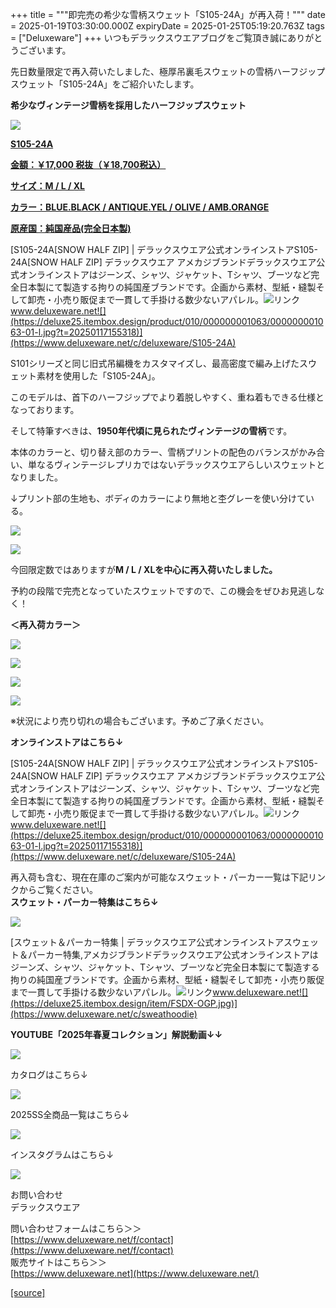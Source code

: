 +++
title = """即完売の希少な雪柄スウェット「S105-24A」が再入荷！"""
date = 2025-01-19T03:30:00.000Z
expiryDate = 2025-01-25T05:19:20.763Z
tags = ["Deluxeware"]
+++
いつもデラックスウエアブログをご覧頂き誠にありがとうございます。

先日数量限定で再入荷いたしました、極厚吊裏毛スウェットの雪柄ハーフジップスウェット「S105-24A」をご紹介いたします。

**希少なヴィンテージ雪柄を採用したハーフジップスウェット**

[![](https://stat.ameba.jp/user_images/20250118/16/deluxeware/bf/60/j/o0800080015534473759.jpg)](https://stat.ameba.jp/user_images/20250118/16/deluxeware/bf/60/j/o0800080015534473759.jpg)

**[S105-24A](https://www.deluxeware.net/c/deluxeware/S105-24A)**

**[金額：￥17,000 税抜（￥18,700税込）](https://www.deluxeware.net/c/deluxeware/S105-24A)**

**[サイズ：M / L / XL](https://www.deluxeware.net/c/deluxeware/S105-24A)**

**[カラー：BLUE.BLACK / ANTIQUE.YEL / OLIVE / AMB.ORANGE](https://www.deluxeware.net/c/deluxeware/S105-24A)**

**[原産国：純国産品(完全日本製)](https://www.deluxeware.net/c/deluxeware/S105-24A)**

[S105-24A\[SNOW HALF ZIP\] | デラックスウエア公式オンラインストアS105-24A\[SNOW HALF ZIP\] デラックスウエア アメカジブランドデラックスウエア公式オンラインストアはジーンズ、シャツ、ジャケット、Tシャツ、ブーツなど完全日本製にて製造する拘りの純国産ブランドです。企画から素材、型紙・縫製そして卸売・小売り販促まで一貫して手掛ける数少ないアパレル。![リンク](https://c.stat100.ameba.jp/ameblo/symbols/v3.20.0/svg/gray/editor_link.svg)www.deluxeware.net![](https://deluxe25.itembox.design/product/010/000000001063/000000001063-01-l.jpg?t=20250117155318)](https://www.deluxeware.net/c/deluxeware/S105-24A)

S101シリーズと同じ旧式吊編機をカスタマイズし、最高密度で編み上げたスウェット素材を使用した「S105-24A」。

このモデルは、首下のハーフジップでより着脱しやすく、重ね着もできる仕様となっております。

そして特筆すべきは、**1950年代頃に見られたヴィンテージの雪柄**です。

本体のカラーと、切り替え部のカラー、雪柄プリントの配色のバランスがかみ合い、単なるヴィンテージレプリカではないデラックスウエアらしいスウェットとなりました。

↓プリント部の生地も、ボディのカラーにより無地と杢グレーを使い分けている。

[![](https://stat.ameba.jp/user_images/20250118/16/deluxeware/8f/3b/j/o0800080015534473833.jpg)](https://stat.ameba.jp/user_images/20250118/16/deluxeware/8f/3b/j/o0800080015534473833.jpg)

[![](https://stat.ameba.jp/user_images/20250118/16/deluxeware/b1/d5/j/o0800080015534473858.jpg)](https://stat.ameba.jp/user_images/20250118/16/deluxeware/b1/d5/j/o0800080015534473858.jpg)

今回限定数ではありますが**M / L / XLを中心に再入荷いたしました。**

予約の段階で完売となっていたスウェットですので、この機会をぜひお見逃しなく！

**＜再入荷カラー＞**

**[![](https://stat.ameba.jp/user_images/20250118/16/deluxeware/f7/64/j/o0800080015534473702.jpg)](https://stat.ameba.jp/user_images/20250118/16/deluxeware/f7/64/j/o0800080015534473702.jpg)**

[![](https://stat.ameba.jp/user_images/20250118/16/deluxeware/c1/c8/j/o0800080015534473728.jpg)](https://stat.ameba.jp/user_images/20250118/16/deluxeware/c1/c8/j/o0800080015534473728.jpg)

[![](https://stat.ameba.jp/user_images/20250118/16/deluxeware/bf/60/j/o0800080015534473759.jpg)](https://stat.ameba.jp/user_images/20250118/16/deluxeware/bf/60/j/o0800080015534473759.jpg)

[![](https://stat.ameba.jp/user_images/20250118/16/deluxeware/9c/01/j/o0800080015534473793.jpg)](https://stat.ameba.jp/user_images/20250118/16/deluxeware/9c/01/j/o0800080015534473793.jpg)

※状況により売り切れの場合もございます。予めご了承ください。

**オンラインストアはこちら↓**

[S105-24A\[SNOW HALF ZIP\] | デラックスウエア公式オンラインストアS105-24A\[SNOW HALF ZIP\] デラックスウエア アメカジブランドデラックスウエア公式オンラインストアはジーンズ、シャツ、ジャケット、Tシャツ、ブーツなど完全日本製にて製造する拘りの純国産ブランドです。企画から素材、型紙・縫製そして卸売・小売り販促まで一貫して手掛ける数少ないアパレル。![リンク](https://c.stat100.ameba.jp/ameblo/symbols/v3.20.0/svg/gray/editor_link.svg)www.deluxeware.net![](https://deluxe25.itembox.design/product/010/000000001063/000000001063-01-l.jpg?t=20250117155318)](https://www.deluxeware.net/c/deluxeware/S105-24A)

再入荷も含む、現在在庫のご案内が可能なスウェット・パーカー一覧は下記リンクからご覧ください。  
**スウェット・パーカー特集はこちら↓**

**[![](https://stat.ameba.jp/user_images/20250117/14/deluxeware/76/fb/j/o1200050015534091857.jpg?caw=800)](https://www.deluxeware.net/c/sweathoodie)**

[スウェット＆パーカー特集 | デラックスウエア公式オンラインストアスウェット＆パーカー特集,アメカジブランドデラックスウエア公式オンラインストアはジーンズ、シャツ、ジャケット、Tシャツ、ブーツなど完全日本製にて製造する拘りの純国産ブランドです。企画から素材、型紙・縫製そして卸売・小売り販促まで一貫して手掛ける数少ないアパレル。![リンク](https://c.stat100.ameba.jp/ameblo/symbols/v3.20.0/svg/gray/editor_link.svg)www.deluxeware.net![](https://deluxe25.itembox.design/item/FSDX-OGP.jpg)](https://www.deluxeware.net/c/sweathoodie)

**YOUTUBE「2025年春夏コレクション」解説動画↓↓**

**[![](https://stat.ameba.jp/user_images/20250108/16/deluxeware/ac/cf/j/o1200050015530951038.jpg?caw=800)](https://www.youtube.com/playlist?list=PLmcuUjZ67rhnclr762_W-zDg7FyyrNvqF)**

カタログはこちら↓

[![](https://stat.ameba.jp/user_images/20250108/16/deluxeware/cb/46/j/o1200050015530950986.jpg?caw=800)](https://www.deluxeware.net/c/deluxeware/catalog)

2025SS全商品一覧はこちら↓

[![](https://stat.ameba.jp/user_images/20250114/17/deluxeware/cf/2d/j/o1200050015533133265.jpg?caw=800)](https://www.deluxeware.net/c/2025SSreserve)

インスタグラムはこちら↓

[![](https://stat.ameba.jp/user_images/20240315/15/deluxeware/04/7f/j/o0800026015413271803.jpg?caw=800)](https://www.instagram.com/deluxeware/?hl=ja)

お問い合わせ  
デラックスウエア

問い合わせフォームはこちら＞＞  
[https://www.deluxeware.net/f/contact](https://www.deluxeware.net/f/contact)  
販売サイトはこちら＞＞  
[https://www.deluxeware.net](https://www.deluxeware.net/)

[[source]](https://ameblo.jp/deluxeware/entry-12882944254.html)
